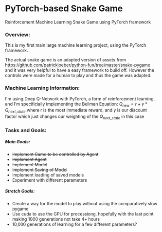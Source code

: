 # PyTorch-based Snake Game
Reinforcement Machine Learning Snake Game using PyTorch framework

### Overview: 
This is my first main large machine learning project, using the PyTorch framework.

The actual snake game is an adapted version of assets from https://github.com/patrickloeber/python-fun/tree/master/snake-pygame and it was very helpful to have a easy framework to build off.
However the controls were made for a human to play and thus the game was adapted. 

### Machine Learning Information:
I'm using Deep Q-Network with PyTorch, a form of reinforcement learning, and I'm specificially implementing the Bellman Equation: 
$` Q_{new} = r + \gamma * Q_{next\_state} `$ where r is the most immediate reward, and $`\gamma`$ is our discount factor which just changes our weighting of the $`Q_{next\_state}`$ in this case

### Tasks and Goals:
##### Main Goals:
- ~~Implement Game to be controlled by Agent~~
- ~~Implement Agent~~
- ~~Implement Model~~
- ~~Implement Saving of Model~~
- Implement loading of saved models
- Experiment with different parameters

##### Stretch Goals:
- Create a way for the model to play without using the comparatively slow pygame
- Use cuda to use the GPU for processiong, hopefully with the last point making 1000 generations not take 4+ hours
- 10,000 generations of learning for a few different parameters?
